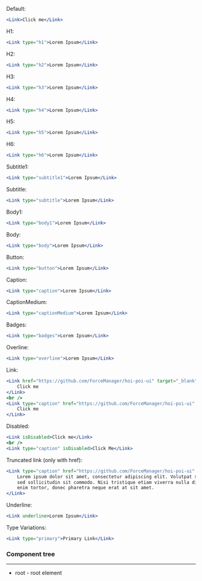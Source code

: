 Default:

```jsx
<Link>Click me</Link>
```

H1:

```jsx
<Link type="h1">Lorem Ipsum</Link>
```

H2:

```jsx
<Link type="h2">Lorem Ipsum</Link>
```

H3:

```jsx
<Link type="h3">Lorem Ipsum</Link>
```

H4:

```jsx
<Link type="h4">Lorem Ipsum</Link>
```

H5:

```jsx
<Link type="h5">Lorem Ipsum</Link>
```

H6:

```jsx
<Link type="h6">Lorem Ipsum</Link>
```

Subtitle1:

```jsx
<Link type="subtitle1">Lorem Ipsum</Link>
```

Subtitle:

```jsx
<Link type="subtitle">Lorem Ipsum</Link>
```

Body1:

```jsx
<Link type="body1">Lorem Ipsum</Link>
```

Body:

```jsx
<Link type="body">Lorem Ipsum</Link>
```

Button:

```jsx
<Link type="button">Lorem Ipsum</Link>
```

Caption:

```jsx
<Link type="caption">Lorem Ipsum</Link>
```

CaptionMedium:

```jsx
<Link type="captionMedium">Lorem Ipsum</Link>
```

Badges:

```jsx
<Link type="badges">Lorem Ipsum</Link>
```

Overline:

```jsx
<Link type="overline">Lorem Ipsum</Link>
```

Link:

```jsx
<Link href="https://github.com/ForceManager/hoi-poi-ui" target="_blank">
    Click me
</Link>
<br />
<Link type="caption" href="https://github.com/ForceManager/hoi-poi-ui" target="_blank">
    Click me
</Link>
```

Disabled:

```jsx
<Link isDisabled>Click me</Link>
<br />
<Link type="caption" isDisabled>Click Me</Link>
```

Truncated link (only with href):

```jsx
<Link type="caption" href="https://github.com/ForceManager/hoi-poi-ui" target="_blank" isTruncated>
    Lorem ipsum dolor sit amet, consectetur adipiscing elit. Volutpat sit pellentesque tempor turpis
    sed sollicitudin sit commodo. Nisi tristique etiam viverra nulla diam neque egestas. Pretium
    enim tortor, donec pharetra neque erat at sit amet.
</Link>
```

Underline:

```jsx
<Link underline>Lorem Ipsum</Link>
```

Type Variations:

```jsx
<Link type="primary">Primary Link</Link>
```

### Component tree

---

-   root - root element

